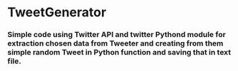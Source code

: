 # TweetGenerator

### Simple code using Twitter API and twitter Pythond module for extraction chosen data from Tweeter and creating from them simple random Tweet in Python function and saving that in text file.
